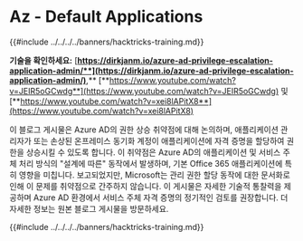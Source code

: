 # Az - Default Applications

{{#include ../../../../banners/hacktricks-training.md}}

**기술을 확인하세요:** [**https://dirkjanm.io/azure-ad-privilege-escalation-application-admin/**](https://dirkjanm.io/azure-ad-privilege-escalation-application-admin/)**,** [**https://www.youtube.com/watch?v=JEIR5oGCwdg**](https://www.youtube.com/watch?v=JEIR5oGCwdg) 및 [**https://www.youtube.com/watch?v=xei8lAPitX8**](https://www.youtube.com/watch?v=xei8lAPitX8)

이 블로그 게시물은 Azure AD의 권한 상승 취약점에 대해 논의하며, 애플리케이션 관리자가 또는 손상된 온프레미스 동기화 계정이 애플리케이션에 자격 증명을 할당하여 권한을 상승시킬 수 있도록 합니다. 이 취약점은 Azure AD의 애플리케이션 및 서비스 주체 처리 방식의 "설계에 따른" 동작에서 발생하며, 기본 Office 365 애플리케이션에 특히 영향을 미칩니다. 보고되었지만, Microsoft는 관리 권한 할당 동작에 대한 문서화로 인해 이 문제를 취약점으로 간주하지 않습니다. 이 게시물은 자세한 기술적 통찰력을 제공하며 Azure AD 환경에서 서비스 주체 자격 증명의 정기적인 검토를 권장합니다. 더 자세한 정보는 원본 블로그 게시물을 방문하세요.

{{#include ../../../../banners/hacktricks-training.md}}

